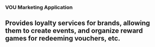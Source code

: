 ### VOU Marketing Application
## Provides loyalty services for brands, allowing them to create events, and organize reward games for redeeming vouchers, etc.


